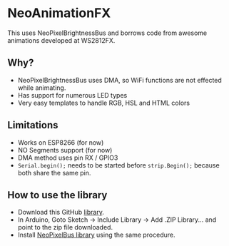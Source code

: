 # NeoAnimationFX
This uses NeoPixelBrightnessBus and borrows code from awesome animations developed at WS2812FX.

## Why?
- NeoPixelBrightnessBus uses DMA, so WiFi functions are not effected while animating.
- Has support for numerous LED types
- Very easy templates to handle RGB, HSL and HTML colors
## Limitations
- Works on ESP8266 (for now)
- NO Segments support (for now)
- DMA method uses pin RX / GPIO3
- `Serial.begin();` needs to be started before `strip.Begin();` because both share the same pin.
## How to use the library
* Download this GitHub [library](https://github.com/debsahu/NeoAnimationFX/archive/master.zip).
* In Arduino, Goto Sketch -> Include Library -> Add .ZIP Library... and point to the zip file downloaded.
* Install [NeoPixelBus library](https://github.com/Makuna/NeoPixelBus) using the same procedure.
